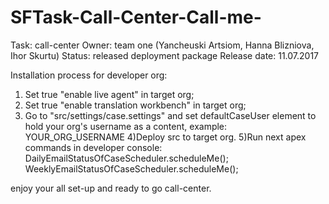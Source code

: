 # SFTask-Call-Center-Call-me-
Task: call-center
Owner: team one (Yancheuski Artsiom, Hanna Blizniova, Ihor Skurtu)
Status: released deployment package
Release date: 11.07.2017

Installation process for developer org:
1) Set true "enable live agent" in target org;
2) Set true "enable translation workbench" in target org;
3) Go to "src/settings/case.settings" and set defaultCaseUser element to hold your org's username as a content,
example: <defaultCaseUser>YOUR_ORG_USERNAME</defaultCaseUser>
4)Deploy src to target org.
5)Run next apex commands in developer console: 
DailyEmailStatusOfCaseScheduler.scheduleMe();
WeeklyEmailStatusOfCaseScheduler.scheduleMe();

enjoy your all set-up and ready to go call-center.
